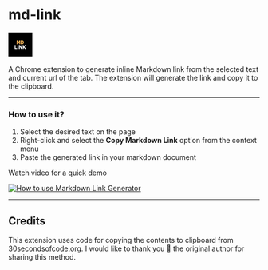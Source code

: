 # md-link
![](icon48.png)

A Chrome extension to generate inline Markdown link from the selected text and current url of the tab. The extension will generate the link and copy it to the clipboard.

---
### How to use it?

1. Select the desired text on the page
2. Right-click and select the **Copy Markdown Link** option from the context menu
3. Paste the generated link in your markdown document

Watch video for a quick demo

[![How to use Markdown Link Generator](https://img.youtube.com/vi/9HS8XoBnn5o/0.jpg)](https://www.youtube.com/watch?v=9HS8XoBnn5o)

---

## Credits
This extension uses code for copying the contents to clipboard from [30secondsofcode.org](https://www.30secondsofcode.org/blog/s/copy-text-to-clipboard-with-javascript). I would like to thank you :pray: the original author for sharing this method.